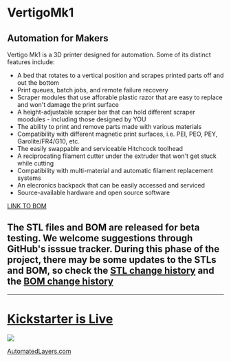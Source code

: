 # VertigoMk1
## Automation for Makers

Vertigo Mk1 is a 3D printer designed for automation. Some of its distinct features include:
- A bed that rotates to a vertical position and scrapes printed parts off and out the bottom
- Print queues, batch jobs, and remote failure recovery
- Scraper modules that use afforable plastic razor that are easy to replace and won't damage the print surface
- A height-adjustable scraper bar that can hold different scraper moodules - including those designed by YOU
- The ability to print and remove parts made with various materials
- Compatibility with different magnetic print surfaces, i.e. PEI, PEO, PEY, Garolite/FR4/G10, etc. 
- The easily swappable and serviceable Hitchcock toolhead
- A reciprocating filament cutter under the extruder that won't get stuck while cutting
- Compatibility with multi-material and automatic filament replacement systems
- An elecronics backpack that can be easily accessed and serviced
- Source-available hardware and open source software

[LINK TO BOM](https://docs.google.com/spreadsheets/d/1A0MQrvO-RssSD-6shnWwc1etPSYvOc4fTYE_1AOMABk/edit?gid=241141921#gid=241141921)
## The STL files and BOM are released for **beta testing**. We welcome suggestions through GitHub's isssue tracker. During this phase of the project, there may be some updates to the STLs and BOM, so check the [STL change history](https://github.com/AutomatedLayers/VertigoMk1/commits/main/hardware/STL) and the [BOM change history](https://github.com/AutomatedLayers/VertigoMk1/commits/main/hardware/BOM.csv)
____________________________________________
# [Kickstarter is Live](https://www.kickstarter.com/projects/automatedlayers/vertigo-mk1-the-evolution-of-automated-3d-printing?ref=nav_search&result=project&term=vertigo%20mk1&total_hits=1)

![](https://lh3.googleusercontent.com/pw/AP1GczNCYz84zkUnsiwig5j_qgViZ6URDBj2CK38Zkal2STMfUDMwOt3Dr1GouNFLaAknrwyleI3mqMArb1jQXWhPWGowyyg0ziUK9r3eEZ02KVc7JgveJksInnA3fn0AyCRmSBwbBEzX9RCH2RB8eqlADY=w1552-h873-s-no-gm?authuser=0)

[AutomatedLayers.com](https://automatedlayers.com)
